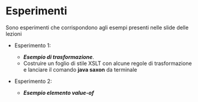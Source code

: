 # Esperimenti
Sono esperimenti che corrispondono agli esempi presenti nelle slide delle lezioni

* Esperimento 1:
  * _**Esempio di trasformazione**_.
  * Costruire un foglio di stile XSLT con alcune regole di trasformazione e lanciare il comando **java saxon** da terminale

* Esperimento 2: 
  * _**Esempio elemento value-of**_
